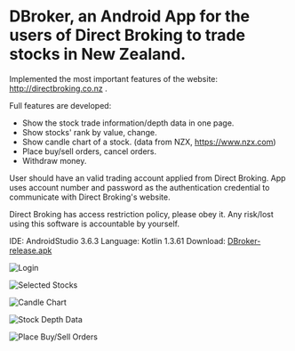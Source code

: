 # DBroker, an Android App for the users of Direct Broking to trade stocks in New Zealand. 

Implemented the most important features of the website: http://directbroking.co.nz .

Full features are developed:
* Show the stock trade information/depth data in one page.
* Show stocks' rank by value, change.
* Show candle chart of a stock. (data from NZX, https://www.nzx.com)
* Place buy/sell orders, cancel orders.
* Withdraw money.

User should have an valid trading account applied from Direct Broking.
App uses account number and password as the authentication credential to communicate with Direct Broking's website.

Direct Broking has access restriction policy, please obey it. 
Any risk/lost using this software is accountable by yourself.

IDE: AndroidStudio 3.6.3
Language: Kotlin 1.3.61
Download: [DBroker-release.apk](https://github.com/NZSpark/DirectBroking/raw/master/app/release/DBroker-release-7.0.apk)

![Login](https://github.com/NZSpark/DirectBroking/blob/master/snapshot/Login.png)


![Selected Stocks](https://github.com/NZSpark/DirectBroking/blob/master/snapshot/SelectedStocksList.png)


![Candle Chart](https://github.com/NZSpark/DirectBroking/blob/master/snapshot/StockCandleChart.png)


![Stock Depth Data](https://github.com/NZSpark/DirectBroking/blob/master/snapshot/StockInfoInOnePage.png)


![Place Buy/Sell Orders](https://github.com/NZSpark/DirectBroking/blob/master/snapshot/PlaceBuySellOrders.png)

